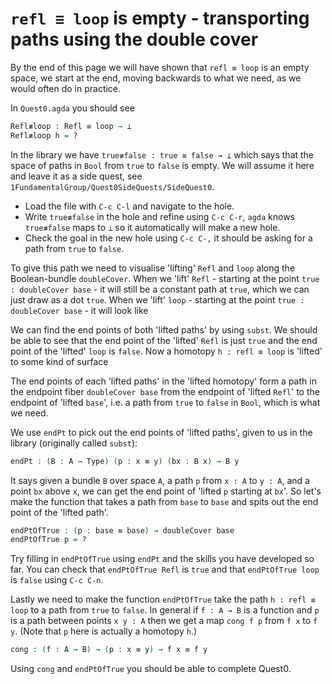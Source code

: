 # `refl ≡ loop` is empty - transporting paths using the double cover

By the end of this page we will have shown that 
`refl ≡ loop` is an empty space,
we start at the end, moving backwards to what we need,
as we would often do in practice.

In `Quest0.agda` you should see

```agda
Refl≢loop : Refl ≡ loop → ⊥
Refl≢loop h = ?
```

In the library we have 
`true≢false : true ≡ false → ⊥`
which says that the space of paths in `Bool`
from `true` to `false` is empty.
We will assume it here and leave it as a side quest,
see `1FundamentalGroup/Quest0SideQuests/SideQuest0`.

- Load the file with `C-c C-l` and navigate to the hole.
- Write `true≢false` in the hole and refine using `C-c C-r`,
  `agda` knows `true≢false` maps to `⊥` so it automatically
  will make a new hole.
- Check the goal in the new hole using `C-c C-,`
  it should be asking for a path from `true` to `false`.

To give this path we need to visualise 'lifting' `Refl` and `loop`
along the Boolean-bundle `doubleCover`.
When we 'lift' `Refl` - starting at the point `true : doubleCover base` -
it will still be a constant path at `true`,
which we can just draw as a dot `true`.
When we 'lift' `loop` - starting at the point `true : doubleCover base` -
it will look like

 <!-- [insert picture] -->

We can find the end points of both 'lifted paths' by using `subst`.
We should be able to see that the end point of the 'lifted' 
`Refl` is just `true` and the end point of the 'lifted' `loop` is `false`.
Now a homotopy `h : refl ≡ loop` is 'lifted' to some kind of surface 

<!-- [insert picture] -->

The end points of each 'lifted paths' in the 'lifted homotopy' 
form a path in the endpoint fiber `doubleCover base`
from the endpoint of 'lifted `Refl`' to the endpoint of 'lifted `base`',
i.e. a path from `true` to `false` in `Bool`, which is what we need.

We use `endPt` to pick out the end points of 'lifted paths', 
given to us in the library (originally called `subst`):

```agda
endPt : (B : A → Type) (p : x ≡ y) (bx : B x) → B y
```

It says given a bundle `B` over space `A`, 
a path `p` from `x : A` to `y : A`, and
a point `bx` above `x`,
we can get the end point of 'lifted `p` starting at `bx`'.
So let's make the function that takes
a path from `base` to `base` and spits out the end point 
of the 'lifted path'.

```agda
endPtOfTrue : (p : base ≡ base) → doubleCover base
endPtOfTrue p = ?
```

Try filling in `endPtOfTrue` using `endPt` 
and the skills you have developed so far.
You can check that `endPtOfTrue Refl` is `true`
and that `endPtOfTrue loop` is `false` using `C-c C-n`.

Lastly we need to make the function `endPtOfTrue`
take the path `h : refl ≡ loop` to a path from `true` to `false`.
In general if `f : A → B` is a function and `p` is a path
between points `x y : A` then we get a map `cong f p`
from `f x` to `f y`.
(Note that `p` here is actually a homotopy `h`.)

```agda
cong : (f : A → B) → (p : x ≡ y) → f x ≡ f y
```

Using `cong` and `endPtOfTrue` you should be able to complete Quest0.
